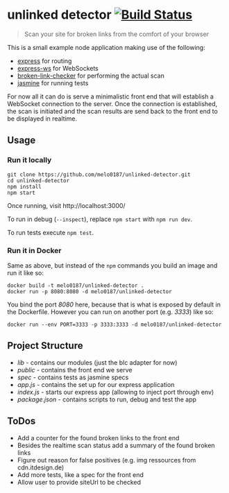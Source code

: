 # unlinked detector [![Build Status](https://travis-ci.org/melo0187/unlinked-detector.svg?branch=master)](https://travis-ci.org/melo0187/unlinked-detector)
> Scan your site for broken links from the comfort of your browser

This is a small example node application making use of the following:
- [express](https://www.npmjs.com/package/express) for routing
- [express-ws](https://www.npmjs.com/package/express-ws) for WebSockets
- [broken-link-checker](https://www.npmjs.com/package/broken-link-checker) for performing the actual scan
- [jasmine](https://www.npmjs.com/package/jasmine) for running tests

For now all it can do is serve a minimalistic front end that will establish a
WebSocket connection to the server. Once the connection is established, the scan
is initiated and the scan results are send back to the front end to be displayed
in realtime.

## Usage
### Run it locally
```
git clone https://github.com/melo0187/unlinked-detector.git
cd unlinked-detector
npm install
npm start
```
Once running, visit http://localhost:3000/

To run in debug (`--inspect`), replace `npm start` with `npm run dev`.

To run tests execute `npm test`.

### Run it in Docker
Same as above, but instead of the `npm` commands you build an image and run it like so:
```
docker build -t melo0187/unlinked-detector .
docker run -p 8080:8080 -d melo0187/unlinked-detector
```
You bind the port *8080* here, because that is what is exposed by default in the Dockerfile.
However you can run on another port (e.g. *3333*) like so:
```
docker run --env PORT=3333 -p 3333:3333 -d melo0187/unlinked-detector
```

## Project Structure
- *lib* - contains our modules (just the blc adapter for now)
- *public* - contains the front end we serve
- *spec* - contains tests as jasmine specs
- *app.js* - contains the set up for our express application
- *index.js* - starts our express app (allowing to inject port through env)
- *package.json* - contains scripts to run, debug and test the app

## ToDos
- Add a counter for the found broken links to the front end
- Besides the realtime scan status add a summary of the found broken links
- Figure out reason for false positives (e.g. img ressources from cdn.itdesign.de)
- Add more tests, like a spec for the front end
- Allow user to provide siteUrl to be checked